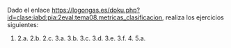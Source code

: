 Dado el enlace https://logongas.es/doku.php?id=clase:iabd:pia:2eval:tema08.metricas_clasificacion, realiza los ejercicios siguientes:

1.  2.a.  2.b.  2.c.  3.a.  3.b.  3.c.  3.d.  3.e.  3.f.  4.  5.a.
